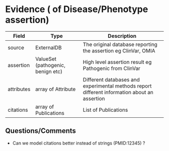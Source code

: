 # Evidence ( of Disease/Phenotype assertion)

| Field             | Type            | Description
|-------------------|-----------------|---------------------
| source            | ExternalDB         | The original database reporting the assertion eg ClinVar, OMIA
| assertion         | ValueSet (pathogenic, benign etc)| High level assertion result eg Pathogenic from ClinVar
| attributes        | array of Attribute | Different databases and experimental methods report different information about an assertion
| citations         | array of Publications | List of Publications

## Questions/Comments
* Can we model citations better instead of strings (PMID:12345) ?






